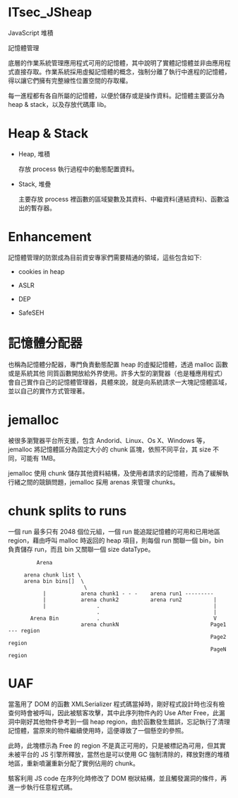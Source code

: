 # ITsec_JSheap
JavaScript 堆積

記憶體管理

底層的作業系統管理應用程式可用的記憶體，其中說明了實體記憶體並非由應用程式直接存取。作業系統採用虛擬記憶體的概念，強制分離了執行中進程的記憶體，得以讓它們擁有完整線性位置空間的存取權。

每一進程都有各自所屬的記憶體，以便於儲存或是操作資料。記憶體主要區分為 heap & stack，以及存放代碼庫 lib。

# Heap & Stack

* Heap, 堆積

   存放 process 執行過程中的動態配置資料。

* Stack, 堆疊

  主要存放 process 裡函數的區域變數及其資料、中繼資料(連結資料)、函數溢出的暫存器。

# Enhancement

記憶體管理的防禦成為目前資安專家們需要精通的領域，這些包含如下:

* cookies in heap

* ASLR

* DEP

* SafeSEH

# 記憶體分配器

也稱為記憶體分配器，專門負責動態配置 heap 的虛擬記憶體，透過 malloc 函數或是系統其他
同質函數開放給外界使用。許多大型的瀏覽器（也是種應用程式）會自己實作自己的記憶體管理器，具體來說，就是向系統請求一大塊記憶體區域，並以自己的實作方式管理著。

# jemalloc

被很多瀏覽器平台所支援，包含 Andorid、Linux、Os X、Windows 等，jemalloc 將記憶體區分為固定大小的 chunk 區塊，依照不同平台，其 size 不同，可能有 1MB。

jemalloc 使用 chunk 儲存其他資料結構，及使用者請求的記憶體，而為了緩解執行緒之間的競鎖問題，jemalloc 採用 arenas 來管理 chunks。

# chunk splits to runs

一個 run 最多只有 2048 個位元組，一個 run 能追蹤記憶體的可用和已用地區 region，藉由呼叫 malloc 時返回的 heap 項目，則每個 run 關聯一個 bin，bin 負責儲存 run，而且 bin 又關聯一個 size dataType。

             Arena 
             
         arena chunk list \
         arena bin bins[]  \
                            \
               |           arena chunk1 - - -    arena run1 ---------
               |           arena chunk2          arena run2          |
               |                .                                    |
                                .                                    |
           Arena Bin            .                                    V
                           arena chunkN                             Page1 --- region
                                                                    Page2     region 
                                                                    PageN     region
# UAF

當濫用了 DOM 的函數 XMLSerializer 程式碼當掉時，剛好程式設計時也沒有檢查何時會被呼叫，因此被駭客攻擊，其中此序列物件內的 Use After Free，此漏洞中剛好其他物件參考到一個 heap region，由於函數發生錯誤，忘記執行了清理記憶體，當原來的物件繼續使用時，這便導致了一個懸空的參照。

此時，此塊標示為 Free 的 region 不是真正可用的，只是被標記為可用，但其實未被平台的 JS 引擎所釋放，當然也是可以使用 GC 強制清除的，釋放對應的堆積地區，重新噴灑重新分配了實例佔用的 chunk。

駭客利用 JS code 在序列化時修改了 DOM 樹狀結構，並且觸發漏洞的條件，再進一步執行任意程式碼。

                 
